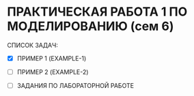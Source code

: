 # ПРАКТИЧЕСКАЯ РАБОТА 1 ПО МОДЕЛИРОВАНИЮ (сем 6)
СПИСОК ЗАДАЧ:
- [x] ПРИМЕР 1 (EXAMPLE-1)
- [ ] ПРИМЕР 2 (EXAMPLE-2)

- [ ] ЗАДАНИЯ ПО ЛАБОРАТОРНОЙ РАБОТЕ
